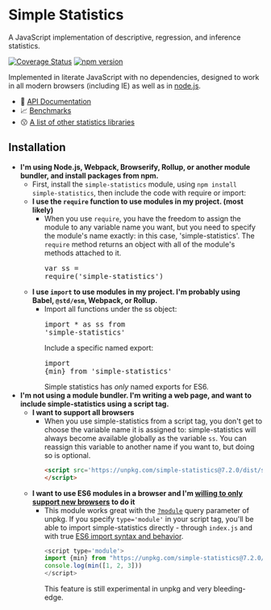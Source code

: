 # Simple Statistics


A JavaScript implementation of descriptive, regression, and inference statistics.

[![Coverage Status](https://coveralls.io/repos/github/simple-statistics/simple-statistics/badge.svg)](https://coveralls.io/github/simple-statistics/simple-statistics)
[![npm version](https://badge.fury.io/js/simple-statistics.svg)](http://badge.fury.io/js/simple-statistics)

Implemented in literate JavaScript with no dependencies, designed to work
in all modern browsers (including IE) as well as in [node.js](https://nodejs.org/).

* :green_book: [API Documentation](http://simplestatistics.org/docs/)
* :chart_with_upwards_trend: [Benchmarks](./benchmarks/)
* :kissing: [A list of other statistics libraries](./SEEALSO.md)

## Installation

* **I'm using Node.js, Webpack, Browserify, Rollup, or another module bundler,
  and install packages from npm.**
  * First, install the `simple-statistics` module, using `npm install simple-statistics`,
    then include the code with require or import:
  * **I use the `require` function to use modules in my project. (most likely)**
    * When you use `require`, you have the freedom to assign the module to any
      variable name you want, but you need to specify the module's name exactly:
      in this case, 'simple-statistics'. The `require` method returns an object
      with all of the module's methods attached to it.<br /> <pre>var ss = require('simple-statistics')</pre>
  * **I use `import` to use modules in my project. I'm probably using Babel, `@std/esm`, Webpack, or Rollup.**
    * Import all functions under the ss object: <pre>import * as ss from 'simple-statistics'</pre>
      Include a specific named export: <pre>import {min} from 'simple-statistics'</pre>
      Simple statistics has _only_ named exports for ES6.
* **I'm not using a module bundler. I'm writing a web page, and want to include
  simple-statistics using a script tag.**
  * **I want to support all browsers**
    * When you use simple-statistics from a script tag, you don't get to choose
      the variable name it is assigned to: simple-statistics will always become
      available globally as the variable `ss`. You can reassign this variable to
      another name if you want to, but doing so is optional.
      ```HTML
      <script src='https://unpkg.com/simple-statistics@7.2.0/dist/simple-statistics.min.js'>
      </script>
      ```
  * **I want to use ES6 modules in a browser and I'm [willing to only support new browsers](https://caniuse.com/#feat=es6-module) to do it**
    * This module works great with the [`?module`](https://unpkg.com/#/query-parameters) query parameter of unpkg. If you
      specify `type='module'` in your script tag, you'll be able to import simple-statistics
      directly - through `index.js` and with true [ES6 import syntax and behavior](http://exploringjs.com/es6/ch_modules.html).
      ```js
      <script type='module'>
      import {min} from "https://unpkg.com/simple-statistics@7.2.0/index.js?module"
      console.log(min([1, 2, 3]))
      </script>
      ```
      This feature is still experimental in unpkg and very bleeding-edge.
